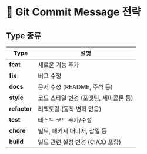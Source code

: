 # 📌 Git Commit Message 전략

## Type 종류

| Type         | 설명                                   |
| ------------ | -------------------------------------- |
| **feat**     | 새로운 기능 추가                       |
| **fix**      | 버그 수정                              |
| **docs**     | 문서 수정 (README, 주석 등)            |
| **style**    | 코드 스타일 변경 (포맷팅, 세미콜론 등) |
| **refactor** | 리팩토링 (동작 변화 없음)              |
| **test**     | 테스트 코드 추가/수정                  |
| **chore**    | 빌드, 패키지 매니저, 잡일 등           |
| **build**    | 빌드 관련 설정 변경 (CI/CD 포함)       |
